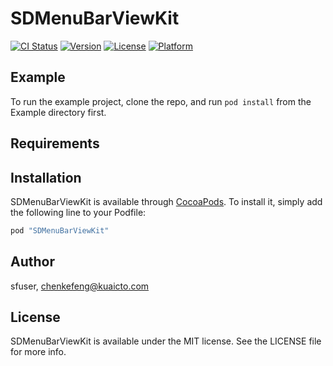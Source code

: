 # SDMenuBarViewKit

[![CI Status](http://img.shields.io/travis/sfuser/SDMenuBarViewKit.svg?style=flat)](https://travis-ci.org/sfuser/SDMenuBarViewKit)
[![Version](https://img.shields.io/cocoapods/v/SDMenuBarViewKit.svg?style=flat)](http://cocoapods.org/pods/SDMenuBarViewKit)
[![License](https://img.shields.io/cocoapods/l/SDMenuBarViewKit.svg?style=flat)](http://cocoapods.org/pods/SDMenuBarViewKit)
[![Platform](https://img.shields.io/cocoapods/p/SDMenuBarViewKit.svg?style=flat)](http://cocoapods.org/pods/SDMenuBarViewKit)

## Example

To run the example project, clone the repo, and run `pod install` from the Example directory first.

## Requirements

## Installation

SDMenuBarViewKit is available through [CocoaPods](http://cocoapods.org). To install
it, simply add the following line to your Podfile:

```ruby
pod "SDMenuBarViewKit"
```

## Author

sfuser, chenkefeng@kuaicto.com

## License

SDMenuBarViewKit is available under the MIT license. See the LICENSE file for more info.

